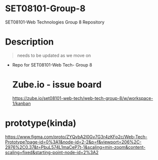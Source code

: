 # SET08101-Group-8
SET08101-Web Technologies Group 8 Repository

# Description 

 > needs to be updated as we move on

 - Repo for SET08101-Web Tech- Group 8

   # Zube.io - issue board
   https://zube.io/set08101-web-tech/web-tech-group-8/w/workspace-1/kanban

# prototype(kinda)
https://www.figma.com/proto/ZYQvbA2l0Gv7G3r4zKFo2c/Web-Tech-Prototype?page-id=0%3A1&node-id=2-2&p=f&viewport=206%2C-2976%2C0.37&t=PbuL574L1maCeP7t-1&scaling=min-zoom&content-scaling=fixed&starting-point-node-id=2%3A2
